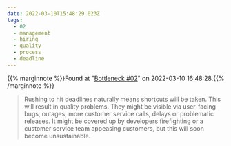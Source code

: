 ```yaml
---
date: 2022-03-10T15:48:29.023Z
tags:
  - 02
  - management
  - hiring
  - quality
  - process
  - deadline
---
```

{{% marginnote %}}Found at "[Bottleneck #02](https://martinfowler.com/articles/bottlenecks-of-scaleups/02-talent.html)" on 2022-03-10 16:48:28.{{% /marginnote %}}

> Rushing to hit deadlines naturally means shortcuts will be taken. This will result in quality problems. They might be visible via user-facing bugs, outages, more customer service calls, delays or problematic releases. It might be covered up by developers firefighting or a customer service team appeasing customers, but this will soon become unsustainable.

